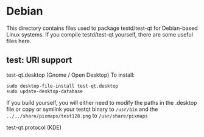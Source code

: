 
Debian
====================
This directory contains files used to package testd/test-qt
for Debian-based Linux systems. If you compile testd/test-qt yourself, there are some useful files here.

## test: URI support ##


test-qt.desktop  (Gnome / Open Desktop)
To install:

	sudo desktop-file-install test-qt.desktop
	sudo update-desktop-database

If you build yourself, you will either need to modify the paths in
the .desktop file or copy or symlink your testqt binary to `/usr/bin`
and the `../../share/pixmaps/test128.png` to `/usr/share/pixmaps`

test-qt.protocol (KDE)

